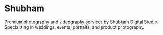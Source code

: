 # Shubham
Premium photography and videography services by Shubham Digital Studio. Specializing in weddings, events, portraits, and product photography.

